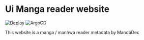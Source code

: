 # Ui Manga reader website

[![Deploy](https://github.com/Mirailisc/ui/actions/workflows/deploy.yml/badge.svg)](https://github.com/Mirailisc/ui/actions/workflows/deploy.yml)
![ArgoCD](https://argocd.arius.cloud/api/badge?name=ui-arisu)

This website is a manga / manhwa reader metadata by MandaDex
